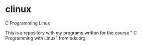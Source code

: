 # clinux
C Programming Linux

This is a repository with my programs written for the course " C Programming with Linux" from edx.org.
